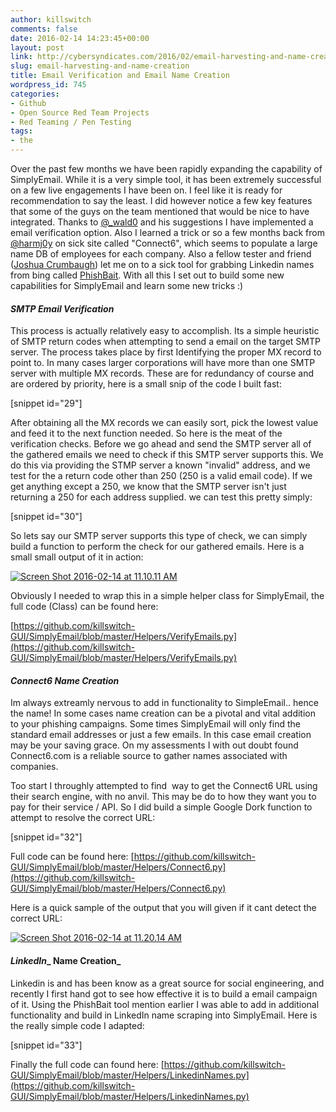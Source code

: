 ```yaml
---
author: killswitch
comments: false
date: 2016-02-14 14:23:45+00:00
layout: post
link: http://cybersyndicates.com/2016/02/email-harvesting-and-name-creation/
slug: email-harvesting-and-name-creation
title: Email Verification and Email Name Creation
wordpress_id: 745
categories:
- Github
- Open Source Red Team Projects
- Red Teaming / Pen Testing
tags:
- the
---
```


Over the past few months we have been rapidly expanding the capability of SimplyEmail. While it is a very simple tool, it has been extremely successful on a few live engagements I have been on. I feel like it is ready for recommendation to say the least. I did however notice a few key features that some of the guys on the team mentioned that would be nice to have integrated. Thanks to [@_wald0](https://twitter.com/_wald0) and his suggestions I have implemented a email verification option. Also I learned a trick or so a few months back from [@harmj0y](https://twitter.com/harmj0y) on sick site called "Connect6", which seems to populate a large name DB of employees for each company. Also a fellow tester and friend ([Joshua Crumbaugh](https://twitter.com/nagasecurity)) let me on to a sick tool for grabbing Linkedin names from bing called [PhishBait](https://github.com/pan0pt1c0n/PhishBait). With all this I set out to build some new capabilities for SimplyEmail and learn some new tricks :)



#### _SMTP Email Verification_



This process is actually relatively easy to accomplish. Its a simple heuristic of SMTP return codes when attempting to send a email on the target SMTP server. The process takes place by first Identifying the proper MX record to point to. In many cases larger corporations will have more than one SMTP server with multiple MX records. These are for redundancy of course and are ordered by priority, here is a small snip of the code I built fast:

[snippet id="29"]

After obtaining all the MX records we can easily sort, pick the lowest value and feed it to the next function needed. So here is the meat of the verification checks. Before we go ahead and send the SMTP server all of the gathered emails we need to check if this SMTP server supports this. We do this via providing the STMP server a known "invalid" address, and we test for the a return code other than 250 (250 is a valid email code). If we get anything except a 250, we know that the SMTP server isn't just returning a 250 for each address supplied. we can test this pretty simply:

[snippet id="30"]

So lets say our SMTP server supports this type of check, we can simply build a function to perform the check for our gathered emails. Here is a small small output of it in action:

[![Screen Shot 2016-02-14 at 11.10.11 AM](http://cybersyndicates.com/wp-content/uploads/2016/02/Screen-Shot-2016-02-14-at-11.10.11-AM-1024x590.png)](http://cybersyndicates.com/wp-content/uploads/2016/02/Screen-Shot-2016-02-14-at-11.10.11-AM.png)

Obviously I needed to wrap this in a simple helper class for SimplyEmail, the full code (Class) can be found here:

[https://github.com/killswitch-GUI/SimplyEmail/blob/master/Helpers/VerifyEmails.py](https://github.com/killswitch-GUI/SimplyEmail/blob/master/Helpers/VerifyEmails.py)



#### _Connect6 Name Creation_



Im always extreamly nervous to add in functionality to SimpleEmail.. hence the name! In some cases name creation can be a pivotal and vital addition to your phishing campaigns. Some times SimplyEmail will only find the standard email addresses or just a few emails. In this case email creation may be your saving grace. On my assessments I with out doubt found Connect6.com is a reliable source to gather names associated with companies.

Too start I throughly attempted to find  way to get the Connect6 URL using their search engine, with no anvil. This may be do to how they want you to pay for their service / API. So I did build a simple Google Dork function to attempt to resolve the correct URL:

[snippet id="32"]

Full code can be found here: [https://github.com/killswitch-GUI/SimplyEmail/blob/master/Helpers/Connect6.py](https://github.com/killswitch-GUI/SimplyEmail/blob/master/Helpers/Connect6.py)

Here is a quick sample of the output that you will given if it cant detect the correct URL:

[![Screen Shot 2016-02-14 at 11.20.14 AM](http://cybersyndicates.com/wp-content/uploads/2016/02/Screen-Shot-2016-02-14-at-11.20.14-AM-1024x605.png)](http://cybersyndicates.com/wp-content/uploads/2016/02/Screen-Shot-2016-02-14-at-11.20.14-AM.png)



#### _LinkedIn__ Name Creation_



Linkedin is and has been know as a great source for social engineering, and recently I first hand got to see how effective it is to build a email campaign of it. Using the PhishBait tool mention earlier I was able to add in additional functionality and build in LinkedIn name scraping into SimplyEmail. Here is the really simple code I adapted:

[snippet id="33"]

Finally the full code can found here: [https://github.com/killswitch-GUI/SimplyEmail/blob/master/Helpers/LinkedinNames.py](https://github.com/killswitch-GUI/SimplyEmail/blob/master/Helpers/LinkedinNames.py)
